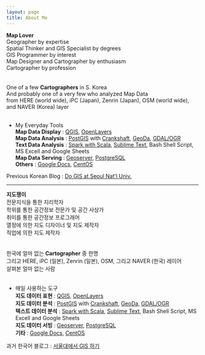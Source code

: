 ```yaml
---
layout: page
title: About Me
---
```


**Map Lover**<br/>
Geographer by expertise  
Spatial Thinker and GIS Specialist by degrees  
GIS Programmer by interest  
Map Designer and Cartographer by enthusiasm  
Cartographer by profession  
<br/>
<br/>
One of a few **Cartographers** in S. Korea <br/>
And probably one of a very few who analyzed Map Data <br/>
from HERE (world wide), iPC (Japan), Zenrin (Japan), OSM (world wide), and NAVER (Korea) layer
<br/>
<br/>
- My Everyday Tools <br/>
**Map Data Display** : [QGIS](https://qgis.org/en/site/), [OpenLayers](https://openlayers.org/)<br/>
**Map Data Analysis** : [PostGIS](https://postgis.net/) with [Crankshaft](https://github.com/CartoDB/crankshaft), [GeoDa](https://geodacenter.github.io/), [GDAL/OGR](https://gdal.org/index.html)<br/>
**Text Data Analysis** : [Spark with Scala](https://spark.apache.org/docs/0.9.1/scala-programming-guide.html), [Sublime Text](https://www.sublimetext.com/), Bash Shell Script, MS Excell and Google Sheets<br/>
**Map Data Serving** : [Geoserver](http://geoserver.org/), [PostgreSQL](https://www.postgresql.org/)<br/>
**Others** : [Google Docs](https://www.google.com/docs/about/), [CentOS](https://www.centos.org/) <br/>

Previous Korean Blog : [Do GIS at Seoul Nat'l Univ.](https://snugis.tistory.com/)

--------------

**지도쟁이**<br/>
전문지식을 통한 지리학자  
학위를 통한 공간정보 전문가 및 공간 사상가  
취미를 통한 공간정보 프로그래머  
열정에 의한 지도 디자이너 및 지도 제작자  
직업에 의한 지도 제작자  
<br/>
<br/>
한국에 얼마 없는 **Cartographer** 중 한명 <br/>
그리고 HERE, iPC (일본), Zenrin (일본), OSM, 그리고 NAVER (한국) 레이어<br/>
살펴본 얼마 없는 사람
<br/>
<br/>
- 매일 사용하는 도구<br/>
**지도 데이터 표현** : [QGIS](https://qgis.org/en/site/), [OpenLayers](https://openlayers.org/)<br/>
**지도 데이터 분석** : [PostGIS](https://postgis.net/) with [Crankshaft](https://github.com/CartoDB/crankshaft), [GeoDa](https://geodacenter.github.io/), [GDAL/OGR](https://gdal.org/index.html)<br/>
**텍스트 데이터 분석** : [Spark with Scala](https://spark.apache.org/docs/0.9.1/scala-programming-guide.html), [Sublime Text](https://www.sublimetext.com/), Bash Shell Script, MS Excell and Google Sheets<br/>
**지도 데이터 서빙** : [Geoserver](http://geoserver.org/), [PostgreSQL](https://www.postgresql.org/)<br/>
**기타** : [Google Docs](https://www.google.com/docs/about/), [CentOS](https://www.centos.org/) <br/>

과거 한국어 블로그 : [서울대에서 GIS 하기](https://snugis.tistory.com/)
